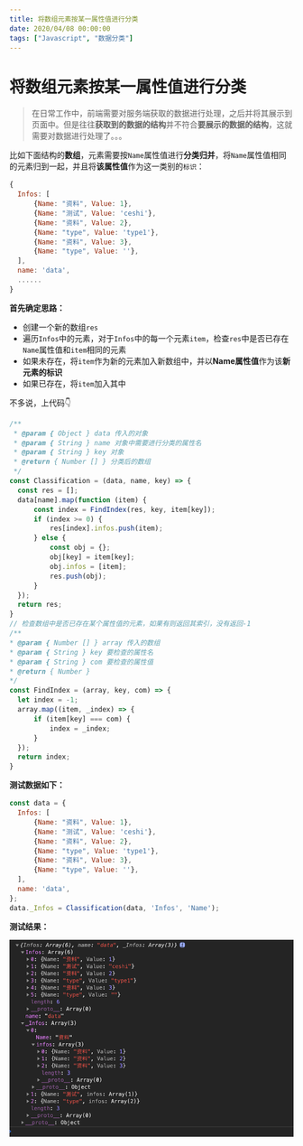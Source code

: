 ```yaml
---
title: 将数组元素按某一属性值进行分类
date: 2020/04/08 00:00:00
tags: ["Javascript", "数据分类"]
---
```


# 将数组元素按某一属性值进行分类
<ClientOnly>
  <display-bar :displayData="$frontmatter"></display-bar>
</ClientOnly>

> 在日常工作中，前端需要对服务端获取的数据进行处理，之后并将其展示到页面中。但是往往**获取到的数据的结构**并不符合**要展示的数据的结构**，这就需要对数据进行处理了。。。

比如下面结构的**数组**，元素需要按`Name`属性值进行**分类归并**，将`Name`属性值相同的元素归到一起，并且将**该属性值**作为这一类别的`标识`：

```js
{
  Infos: [
      {Name: "资料", Value: 1},
      {Name: "测试", Value: 'ceshi'},
      {Name: "资料", Value: 2},
      {Name: "type", Value: 'type1'},
      {Name: "资料", Value: 3},
      {Name: "type", Value: ''},
  ],
  name: 'data',
  ......
}
```

**首先确定思路：**

* 创建一个新的数组`res`
* 遍历`Infos`中的元素，对于`Infos`中的每一个元素`item`，检查`res`中是否已存在`Name`属性值和`item`相同的元素
* 如果未存在，将`item`作为新的元素加入新数组中，并以**Name属性值**作为该**新元素的标识**
* 如果已存在，将`item`加入其中

不多说，上代码👇

```js
/**
 * @param { Object } data 传入的对象
 * @param { String } name 对象中需要进行分类的属性名
 * @param { String } key 对象
 * @return { Number [] } 分类后的数组
 */
const Classification = (data, name, key) => {
  const res = [];
  data[name].map(function (item) {
      const index = FindIndex(res, key, item[key]);
      if (index >= 0) {
          res[index].infos.push(item);
      } else {
          const obj = {};
          obj[key] = item[key];
          obj.infos = [item];
          res.push(obj);
      }
  });
  return res;
}
// 检查数组中是否已存在某个属性值的元素，如果有则返回其索引，没有返回-1
/**
* @param { Number [] } array 传入的数组
* @param { String } key 要检查的属性名
* @param { String } com 要检查的属性值
* @return { Number }
*/
const FindIndex = (array, key, com) => {
  let index = -1;
  array.map((item, _index) => {
      if (item[key] === com) {
          index = _index;
      }
  });
  return index;
}
```

**测试数据如下：**

```js
const data = {
  Infos: [
      {Name: "资料", Value: 1},
      {Name: "测试", Value: 'ceshi'},
      {Name: "资料", Value: 2},
      {Name: "type", Value: 'type1'},
      {Name: "资料", Value: 3},
      {Name: "type", Value: ''},
  ],
  name: 'data',
};
data._Infos = Classification(data, 'Infos', 'Name');
```

**测试结果：**

![](/images/frontend/js/js-classification.png)